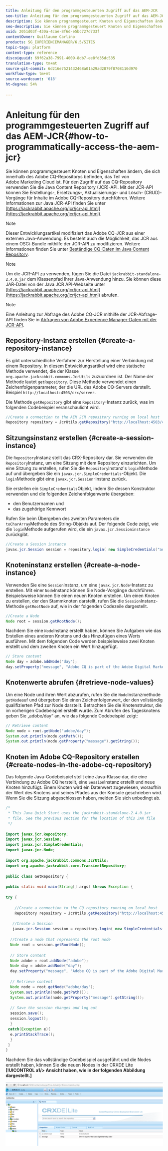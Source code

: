 ```yaml
---
title: Anleitung für den programmgesteuerten Zugriff auf das AEM-JCR
seo-title: Anleitung für den programmgesteuerten Zugriff auf das AEM-JCR
description: Sie können programmgesteuert Knoten und Eigenschaften ändern, die sich innerhalb des AEM-Repositorys befinden, das Teil von Adobe Marketing Cloud ist.
seo-description: Sie können programmgesteuert Knoten und Eigenschaften ändern, die sich innerhalb des AEM-Repositorys befinden, das Teil von Adobe Marketing Cloud ist.
uuid: 2051d03f-430a-4cae-8f6d-e5bc727d733f
contentOwner: Guillaume Carlino
products: SG_EXPERIENCEMANAGER/6.5/SITES
topic-tags: platform
content-type: reference
discoiquuid: 69f62a38-7991-4009-8db7-ee8fd35dc535
translation-type: tm+mt
source-git-commit: 6d216e7521432468a01a29ad2879f8708110d970
workflow-type: tm+mt
source-wordcount: '618'
ht-degree: 54%

---
```



# Anleitung für den programmgesteuerten Zugriff auf das AEM-JCR{#how-to-programmatically-access-the-aem-jcr}

Sie können programmgesteuert Knoten und Eigenschaften ändern, die sich innerhalb des Adobe CQ-Repositorys befinden, das Teil von Adobe Marketing Cloud ist. Für den Zugriff auf das CQ-Repository verwenden Sie die Java Content Repository (JCR)-API. Mit der JCR-API können Sie Erstellungs-, Ersetzungs-, Aktualisierungs- und Lösch- (CRUD)-Vorgänge für Inhalte im Adobe CQ-Repository durchführen. Weitere Informationen zur Java JCR-API finden Sie unter [https://jackrabbit.apache.org/jcr/jcr-api.html](https://jackrabbit.apache.org/jcr/jcr-api.html).

>[!NOTE]
>
>Dieser Entwicklungsartikel modifiziert das Adobe CQ-JCR aus einer externen Java-Anwendung. Es besteht auch die Möglichkeit, das JCR aus einem OSGi-Bundle mithilfe der JCR-API zu modifizieren. Weitere Informationen finden Sie unter [Beständige CQ-Daten im Java Content Repository](https://helpx.adobe.com/experience-manager/using/persisting-cq-data-java-content1.html).

>[!NOTE]
>
>Um die JCR-API zu verwenden, fügen Sie die Datei `jackrabbit-standalone-2.4.0.jar` dem Klassenpfad Ihrer Java-Anwendung hinzu. Sie können diese JAR-Datei von der Java JCR API-Webseite unter [https://jackrabbit.apache.org/jcr/jcr-api.html](https://jackrabbit.apache.org/jcr/jcr-api.html) abrufen.

>[!NOTE]
>
>Eine Anleitung zur Abfrage des Adobe CQ-JCR mithilfe der JCR-Abfrage-API finden Sie in [Abfragen von Adobe Experience Manager-Daten mit der JCR-API](https://helpx.adobe.com/experience-manager/using/querying-experience-manager-data-using1.html).

## Repository-Instanz erstellen {#create-a-repository-instance}

Es gibt unterschiedliche Verfahren zur Herstellung einer Verbindung mit einem Repository. In diesem Entwicklungsartikel wird eine statische Methode verwendet, die der Klasse `org.apache.jackrabbit.commons.JcrUtils` zuzuordnen ist. Der Name der Methode lautet `getRepository`. Diese Methode verwendet einen Zeichenfolgenparameter, der die URL des Adobe CQ-Servers darstellt. Beispiel `http://localhost:4503/crx/server`.

Die Methode `getRepository` gibt eine `Repository`-Instanz zurück, was im folgenden Codebeispiel veranschaulicht wird.

```java
//Create a connection to the AEM JCR repository running on local host
Repository repository = JcrUtils.getRepository("http://localhost:4503/crx/server");
```

## Sitzungsinstanz erstellen {#create-a-session-instance}

Die `Repository`Instanz stellt das CRX-Repository dar. Sie verwenden die `Repository`Instanz, um eine Sitzung mit dem Repository einzurichten. Um eine Sitzung zu erstellen, rufen Sie die `Repository`Instanz&#39;s `login`Methode auf und übergeben Sie ein `javax.jcr.SimpleCredentials`-Objekt. Die `login`Methode gibt eine `javax.jcr.Session`-Instanz zurück.

Sie erstellen ein `SimpleCredentials`Objekt, indem Sie dessen Konstruktor verwenden und die folgenden Zeichenfolgenwerte übergeben:

* den Benutzernamen und
* das zugehörige Kennwort

Rufen Sie beim Übergeben des zweiten Parameters die `toCharArray`Methode des String-Objekts auf. Der folgende Code zeigt, wie die `login`Methode aufgerufen wird, die ein `javax.jcr.Sessioninstance` zurückgibt.

```java
//Create a Session instance
javax.jcr.Session session = repository.login( new SimpleCredentials("admin", "admin".toCharArray()));
```

## Knoteninstanz erstellen {#create-a-node-instance}

Verwenden Sie eine `Session`Instanz, um eine `javax.jcr.Node`-Instanz zu erstellen. Mit einer `Node`Instanz können Sie Node-Vorgänge durchführen. Beispielsweise können Sie einen neuen Knoten erstellen. Um einen Knoten zu erstellen, der den Stammknoten darstellt, rufen Sie die `Session`Instanz-Methode `getRootNode` auf, wie in der folgenden Codezeile dargestellt.

```java
//Create a Node
Node root = session.getRootNode();
```

Nachdem Sie eine `Node`Instanz erstellt haben, können Sie Aufgaben wie das Erstellen eines anderen Knotens und das Hinzufügen eines Werts ausführen. Mit dem folgenden Code werden beispielsweise zwei Knoten erstellt und dem zweiten Knoten ein Wert hinzugefügt.

```java
// Store content
Node day = adobe.addNode("day");
day.setProperty("message", "Adobe CQ is part of the Adobe Digital Marketing Suite!");
```

## Knotenwerte abrufen  {#retrieve-node-values}

Um eine Node und ihren Wert abzurufen, rufen Sie die `Node`Instanzmethode `getNode`auf und übergeben Sie einen Zeichenfolgenwert, der den vollständig qualifizierten Pfad zur Node darstellt. Betrachten Sie die Knotenstruktur, die im vorherigen Codebeispiel erstellt wurde. Zum Abrufen des Tagesknotens geben Sie „adobe/day“ an, wie das folgende Codebeispiel zeigt:

```java
// Retrieve content
Node node = root.getNode("adobe/day");
System.out.println(node.getPath());
System.out.println(node.getProperty("message").getString());
```

## Knoten im Adobe CQ-Repository erstellen  {#create-nodes-in-the-adobe-cq-repository}

Das folgende Java-Codebeispiel stellt eine Java-Klasse dar, die eine Verbindung zu Adobe CQ herstellt, eine `Session`Instanz erstellt und neue Knoten hinzufügt. Einem Knoten wird ein Datenwert zugewiesen, woraufhin der Wert des Knotens und seines Pfades aus der Konsole geschrieben wird. Wenn Sie die Sitzung abgeschlossen haben, melden Sie sich unbedingt ab.

```java
/*
 * This Java Quick Start uses the jackrabbit-standalone-2.4.0.jar
 * file. See the previous section for the location of this JAR file
 */

import javax.jcr.Repository;
import javax.jcr.Session;
import javax.jcr.SimpleCredentials;
import javax.jcr.Node;

import org.apache.jackrabbit.commons.JcrUtils;
import org.apache.jackrabbit.core.TransientRepository;

public class GetRepository {

public static void main(String[] args) throws Exception {

try {

    //Create a connection to the CQ repository running on local host
    Repository repository = JcrUtils.getRepository("http://localhost:4503/crx/server");

   //Create a Session
   javax.jcr.Session session = repository.login( new SimpleCredentials("admin", "admin".toCharArray()));

  //Create a node that represents the root node
  Node root = session.getRootNode();

  // Store content
  Node adobe = root.addNode("adobe");
  Node day = adobe.addNode("day");
  day.setProperty("message", "Adobe CQ is part of the Adobe Digital Marketing Suite!");

  // Retrieve content
  Node node = root.getNode("adobe/day");
  System.out.println(node.getPath());
  System.out.println(node.getProperty("message").getString());

  // Save the session changes and log out
  session.save();
  session.logout();
  }
 catch(Exception e){
  e.printStackTrace();
  }
 }
}
```

Nachdem Sie das vollständige Codebeispiel ausgeführt und die Nodes erstellt haben, können Sie die neuen Nodes in der CRXDE Lite **[!UICONTROL a1/> Ansicht haben, wie in der folgenden Abbildung dargestellt.]**

![chlimage_1-68](assets/chlimage_1-68a.png)

